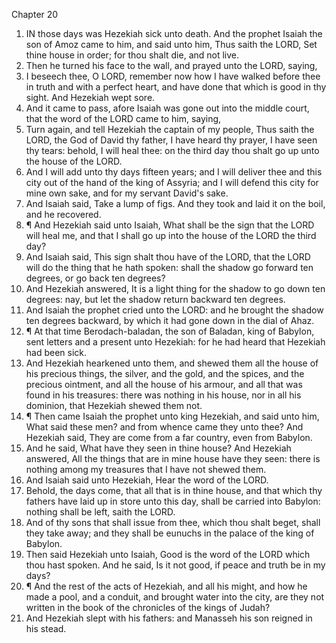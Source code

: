 

Chapter 20

1. IN those days was Hezekiah sick unto death.  And the prophet Isaiah the son of Amoz came to him, and said unto him, Thus saith the LORD, Set thine house in order; for thou shalt die, and not live.
2. Then he turned his face to the wall, and prayed unto the LORD, saying,
3. I beseech thee, O LORD, remember now how I have walked before thee in truth and with a perfect heart, and have done that which is good in thy sight.  And Hezekiah wept sore.
4. And it came to pass, afore Isaiah was gone out into the middle court, that the word of the LORD came to him, saying,
5. Turn again, and tell Hezekiah the captain of my people, Thus saith the LORD, the God of David thy father, I have heard thy prayer, I have seen thy tears: behold, I will heal thee: on the third day thou shalt go up unto the house of the LORD.
6. And I will add unto thy days fifteen years; and I will deliver thee and this city out of the hand of the king of Assyria; and I will defend this city for mine own sake, and for my servant David's sake.
7. And Isaiah said, Take a lump of figs.  And they took and laid it on the boil, and he recovered.
8. ¶ And Hezekiah said unto Isaiah, What shall be the sign that the LORD will heal me, and that I shall go up into the house of the LORD the third day?
9. And Isaiah said, This sign shalt thou have of the LORD, that the LORD will do the thing that he hath spoken: shall the shadow go forward ten degrees, or go back ten degrees?
10. And Hezekiah answered, It is a light thing for the shadow to go down ten degrees: nay, but let the shadow return backward ten degrees.
11. And Isaiah the prophet cried unto the LORD: and he brought the shadow ten degrees backward, by which it had gone down in the dial of Ahaz.
12. ¶ At that time Berodach-baladan, the son of Baladan, king of Babylon, sent letters and a present unto Hezekiah: for he had heard that Hezekiah had been sick.
13. And Hezekiah hearkened unto them, and shewed them all the house of his precious things, the silver, and the gold, and the spices, and the precious ointment, and all the house of his armour, and all that was found in his treasures: there was nothing in his house, nor in all his dominion, that Hezekiah shewed them not.
14. ¶ Then came Isaiah the prophet unto king Hezekiah, and said unto him, What said these men?  and from whence came they unto thee?  And Hezekiah said, They are come from a far country, even from Babylon.
15. And he said, What have they seen in thine house?  And Hezekiah answered, All the things that are in mine house have they seen: there is nothing among my treasures that I have not shewed them.
16. And Isaiah said unto Hezekiah, Hear the word of the LORD.
17. Behold, the days come, that all that is in thine house, and that which thy fathers have laid up in store unto this day, shall be carried into Babylon: nothing shall be left, saith the LORD.
18. And of thy sons that shall issue from thee, which thou shalt beget, shall they take away; and they shall be eunuchs in the palace of the king of Babylon.
19. Then said Hezekiah unto Isaiah, Good is the word of the LORD which thou hast spoken.  And he said, Is it not good, if peace and truth be in my days?
20. ¶ And the rest of the acts of Hezekiah, and all his might, and how he made a pool, and a conduit, and brought water into the city, are they not written in the book of the chronicles of the kings of Judah?
21. And Hezekiah slept with his fathers: and Manasseh his son reigned in his stead.
